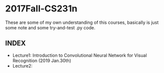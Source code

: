 # 2017Fall-CS231n
These are some of my own understanding of this courses, basically is just some note and some try-and-test .py code.
## INDEX
* Lecture1: Introduction to Convolutional Neural Network for Visual Recognition (2019 Jan.30th)
* Lecture2: 
